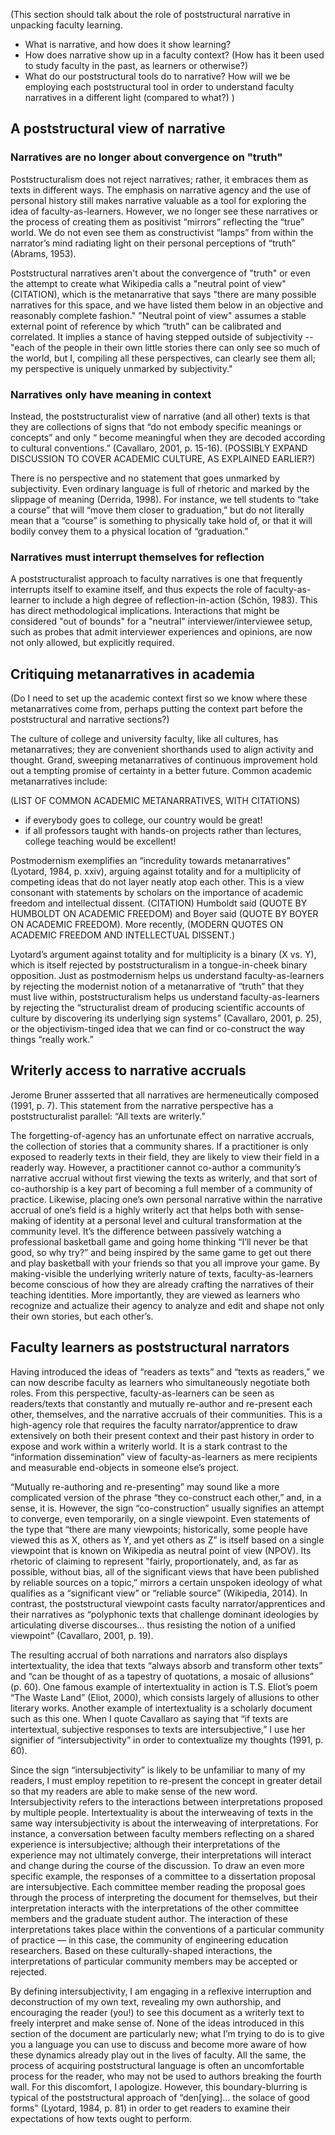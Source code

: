 (This section should talk about the role of poststructural narrative in unpacking faculty learning.

* What is narrative, and how does it show learning?
* How does narrative show up in a faculty context? (How has it been used to study faculty in the past, as learners or otherwise?)
* What do our poststructural tools do to narrative? How will we be employing each poststructural tool in order to understand faculty narratives in a different light (compared to what?)
)

A poststructural view of narrative
------------------------------------

### Narratives are no longer about convergence on "truth"

Poststructuralism does not reject narratives; rather, it embraces them as texts in different ways. The emphasis on narrative agency and the use of personal history still makes narrative valuable as a tool for exploring the idea of faculty-as-learners. However, we no longer see these narratives or the process of creating them as positivist “mirrors” reflecting the “true” world. We do not even see them as constructivist “lamps” from within the narrator’s mind radiating light on their personal perceptions of “truth” (Abrams, 1953). 

Poststructural narratives aren't about the convergence of "truth" or even the attempt to create what Wikipedia calls a "neutral point of view" (CITATION), which is the metanarrative that says "there are many possible narratives for this space, and we have listed them below in an objective and reasonably complete fashion." "Neutral point of view" assumes a stable external point of reference by which “truth” can be calibrated and correlated. It implies a stance of having stepped outside of subjectivity -- "each of the people in their own little stories there can only see so much of the world, but I, compiling all these perspectives, can clearly see them all; my perspective is uniquely unmarked by subjectivity." 

### Narratives only have meaning in context

Instead, the poststructuralist view of narrative (and all other) texts is that they are collections of signs that “do not embody specific meanings or concepts” and only “ become meaningful when they are decoded according to cultural conventions.” (Cavallaro, 2001, p. 15-16). (POSSIBLY EXPAND DISCUSSION TO COVER ACADEMIC CULTURE, AS EXPLAINED EARLIER?)

There is no perspective and no statement that goes unmarked by subjectivity. Even ordinary language is full of rhetoric and marked by the slippage of meaning (Derrida, 1998). For instance, we tell students to “take a course” that will “move them closer to graduation,” but do not literally mean that a “course” is something to physically take hold of, or that it will bodily convey them to a physical location of “graduation.”

### Narratives must interrupt themselves for reflection

A poststructuralist approach to faculty narratives is one that frequently interrupts itself to examine itself, and thus expects the role of faculty-as-learner to include a high degree of reflection-in-action (Schön, 1983). This has direct methodological implications. Interactions that might be considered "out of bounds" for a "neutral" interviewer/interviewee setup, such as probes that admit interviewer experiences and opinions, are now not only allowed, but explicitly required.

Critiquing metanarratives in academia
--------------------------------------------

(Do I need to set up the academic context first so we know where these metanarratives come from, perhaps putting the context part before the poststructural and narrative sections?)

The culture of college and university faculty, like all cultures, has metanarratives; they are convenient shorthands used to align activity and thought. Grand, sweeping metanarratives of continuous improvement hold out a tempting promise of certainty in a better future. Common academic metanarratives include:

(LIST OF COMMON ACADEMIC METANARRATIVES, WITH CITATIONS)

* if everybody goes to college, our country would be great!
* if all professors taught with hands-on projects rather than lectures, college teaching would be excellent!

Postmodernism exemplifies an “incredulity towards metanarratives” (Lyotard, 1984, p. xxiv), arguing against totality and for a multiplicity of competing ideas that do not layer neatly atop each other.
This is a view consonant with statements by scholars on the importance of academic freedom and intellectual dissent. (CITATION) Humboldt said (QUOTE BY HUMBOLDT ON ACADEMIC FREEDOM) and Boyer said (QUOTE BY BOYER ON ACADEMIC FREEDOM). More recently, (MODERN QUOTES ON ACADEMIC FREEDOM AND INTELLECTUAL DISSENT.)

Lyotard’s argument against totality and for multiplicity is a binary (X vs. Y), which is itself rejected by poststructuralism in a tongue-in-cheek binary opposition. Just as postmodernism helps us understand faculty-as-learners by rejecting the modernist notion of a metanarrative of “truth” that they must live within, poststructuralism helps us understand faculty-as-learners by rejecting the “structuralist dream of producing scientific accounts of culture by discovering its underlying sign systems” (Cavallaro, 2001, p. 25), or the objectivism-tinged idea that we can find or co-construct the way things “really work.”

Writerly access to narrative accruals
------------------------------------------

Jerome Bruner assserted that all narratives are hermeneutically composed (1991, p. 7). This statement from the narrative perspective has a poststructuralist parallel: “All texts are writerly.” 

The forgetting-of-agency has an unfortunate effect on narrative accruals, the collection of stories that a community shares. If a practitioner is only exposed to readerly texts in their field, they are likely to view their field in a readerly way. However, a practitioner cannot co-author a community’s narrative accrual without first viewing the texts as writerly, and that sort of co-authorship is a key part of becoming a full member of a community of practice. Likewise, placing one’s own personal narrative within the narrative accrual of one’s field is a highly writerly act that helps both with sense-making of identity at a personal level and cultural transformation at the community level. It’s the difference between passively watching a professional basketball game and going home thinking “I’ll never be that good, so why try?” and being inspired by the same game to get out there and play basketball with your friends so that you all improve your game. By making-visible the underlying writerly nature of texts, faculty-as-learners become conscious of how they are already crafting the narratives of their teaching identities. More importantly, they are viewed as learners who recognize and actualize their agency to analyze and edit and shape not only their own stories, but each other’s.

Faculty learners as poststructural narrators
----------------------------------------------

Having introduced the ideas of “readers as texts” and “texts as readers,” we can now describe faculty as learners who simultaneously negotiate both roles. From this perspective, faculty-as-learners can be seen as readers/texts that constantly and mutually re-author and re-present each other, themselves, and the narrative accruals of their communities. This is a high-agency role that requires the faculty narrator/apprentice to draw extensively on both their present context and their past history in order to expose and work within a writerly world. It is a stark contrast to the “information dissemination” view of faculty-as-learners as mere recipients and measurable end-objects in someone else’s project.

“Mutually re-authoring and re-presenting” may sound like a more complicated version of the phrase “they co-construct each other,” and, in a sense, it is. However, the sign “co-construction” usually signifies an attempt to converge, even temporarily, on a single viewpoint. Even statements of the type that “there are many viewpoints; historically, some people have viewed this as X, others as Y, and yet others as Z” is itself based on a single viewpoint that is known on Wikipedia as neutral point of view (NPOV). Its rhetoric of claiming to represent "fairly, proportionately, and, as far as possible, without bias, all of the significant views that have been published by reliable sources on a topic,” mirrors a certain unspoken ideology of what qualifies as a “significant view” or “reliable source” (Wikipedia, 2014). In contrast, the poststructural viewpoint casts faculty narrator/apprentices and their narratives as “polyphonic texts that challenge dominant ideologies by articulating diverse discourses… thus resisting the notion of a unified viewpoint” (Cavallaro, 2001, p. 19).

The resulting accrual of both narrations and narrators also displays intertextuality, the idea that texts “always absorb and transform other texts” and “can be thought of as a tapestry of quotations, a mosaic of allusions” (p. 60). One famous example of intertextuality in action is T.S. Eliot’s poem “The Waste Land” (Eliot, 2000), which consists largely of allusions to other literary works. Another example of intertextuality is a scholarly document such as this one. When I quote Cavallaro as saying that “if texts are intertextual, subjective responses to texts are intersubjective,” I use her signifier of “intersubjectivity” in order to contextualize my thoughts (1991, p. 60).

Since the sign “intersubjectivity” is likely to be unfamiliar to many of my readers, I must employ repetition to re-present the concept in greater detail so that my readers are able to make sense of the new word. Intersubjectivity refers to the interactions between interpretations proposed by multiple people. Intertextuality is about the interweaving of texts in the same way intersubjectivity is about the interweaving of interpretations. For instance, a conversation between faculty members reflecting on a shared experience is intersubjective; although their interpretations of the experience may not ultimately converge, their interpretations will interact and change during the course of the discussion. To draw an even more specific example, the responses of a committee to a dissertation proposal are intersubjective. Each committee member reading the proposal goes through the process of interpreting the document for themselves, but their interpretation interacts with the interpretations of the other committee members and the graduate student author. The interaction of these interpretations takes place within the conventions of a particular community of practice — in this case, the community of engineering education researchers. Based on these culturally-shaped interactions, the interpretations of particular community members may be accepted or rejected.

By defining intersubjectivity, I am engaging in a reflexive interruption and deconstruction of my own text, revealing my own authorship, and encouraging the reader (you!) to see this document as a writerly text to freely interpret and make sense of. None of the ideas introduced in this section of the document are particularly new; what I’m trying to do is to give you a language you can use to discuss and become more aware of how these dynamics already play out in the lives of faculty. All the same, the process of acquiring poststructural language is often an uncomfortable process for the reader, who may not be used to authors breaking the fourth wall. For this discomfort, I apologize. However, this boundary-blurring is typical of the poststructural approach of “den[ying]… the solace of good forms” (Lyotard, 1984, p. 81) in order to get readers to examine their expectations of how texts ought to perform.
